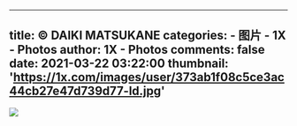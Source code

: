 
---
title: © DAIKI MATSUKANE
categories: 
    - 图片
    - 1X - Photos
author: 1X - Photos
comments: false
date: 2021-03-22 03:22:00
thumbnail: 'https://1x.com/images/user/373ab1f08c5ce3ac44cb27e47d739d77-ld.jpg'
---

<div>   
<img src="https://1x.com/images/user/373ab1f08c5ce3ac44cb27e47d739d77-ld.jpg" referrerpolicy="no-referrer">  
</div>
            